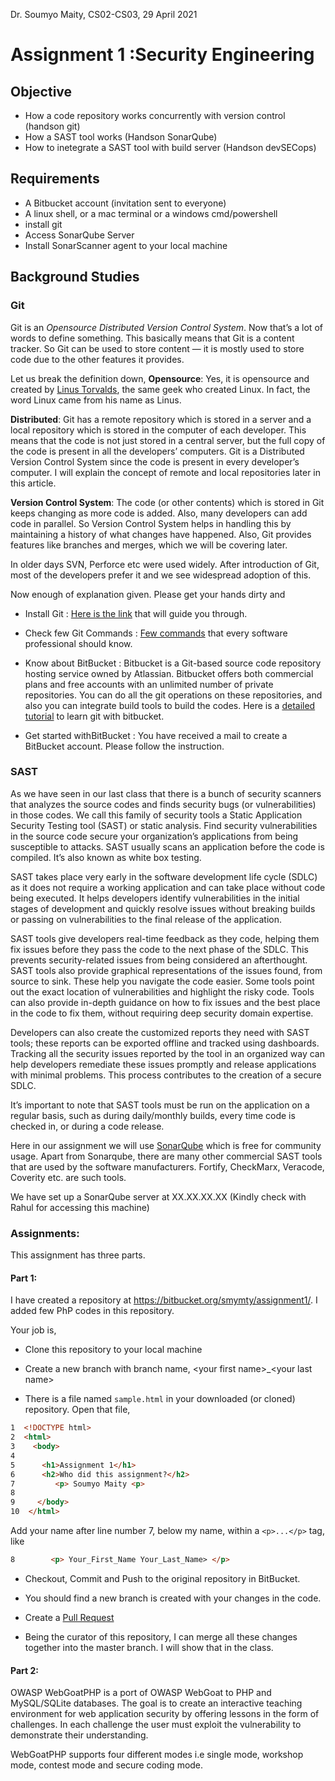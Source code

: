Dr. Soumyo Maity, CS02-CS03, 29 April 2021

Assignment 1 :Security Engineering
================
## Objective

* How a code repository works concurrently with version control (handson git)
* How a SAST tool works (Handson SonarQube)
* How to inetegrate a SAST tool with build server (Handson devSECops)

## Requirements
* A Bitbucket account (invitation sent to everyone)
* A linux shell, or a mac terminal or a windows cmd/powershell
* install git
* Access SonarQube Server
* Install SonarScanner agent to your local machine 

## Background Studies

### Git
Git is an _Opensource Distributed Version Control System_. Now that’s a lot of words to define something.
This basically means that Git is a content tracker. So Git can be used to store content — it is mostly used to store code due to the other features it provides.

Let us break the definition down,
**Opensource**: Yes, it is opensource and created by [Linus Torvalds](https://en.wikipedia.org/wiki/Linus_Torvalds), the same geek who created Linux. In fact, the word Linux came from his name as Linus.

**Distributed**: Git has a remote repository which is stored in a server and a local repository which is stored in the computer of each developer. This means that the code is not just stored in a central server, but the full copy of the code is present in all the developers’ computers. Git is a Distributed Version Control System since the code is present in every developer’s computer. I will explain the concept of remote and local repositories later in this article.

**Version Control System**: The code (or other contents) which is stored in Git keeps changing as more code is added. Also, many developers can add code in parallel. So Version Control System helps in handling this by maintaining a history of what changes have happened. Also, Git provides features like branches and merges, which we will be covering later.


In older days SVN, Perforce etc were used widely. After introduction of Git, most of the developers prefer it and we see widespread adoption of this. 

Now enough of explanation given. Please get your hands dirty and 
* Install Git : [Here is the link](https://git-scm.com/book/en/v2/Getting-Started-Installing-Git) that will guide you through.
  
* Check few Git Commands : [Few commands](https://www.freecodecamp.org/news/10-important-git-commands-that-every-developer-should-know/) that every software professional should know.
  
* Know about BitBucket : Bitbucket is a Git-based source code repository hosting service owned by Atlassian. Bitbucket offers both commercial plans and free accounts with an unlimited number of private repositories. You can do all the git operations on these repositories, and also you can integrate build tools to build the codes. Here is a [detailed tutorial](https://www.atlassian.com/git/tutorials/learn-git-with-bitbucket-cloud) to learn git with bitbucket. 
* Get started withBitBucket : You have received a mail to create a BitBucket account. Please follow the instruction.  
 
### SAST

As we have seen in our last class that there is a bunch of security scanners that analyzes the source codes and finds security bugs (or vulnerabilities) in those codes. We call this family of security tools a Static Application Security Testing tool (SAST) or static analysis. Find security vulnerabilities in the source code secure your organization’s applications from being susceptible to attacks. SAST usually scans an application before the code is compiled. It’s also known as white box testing.

 SAST takes place very early in the software development life cycle (SDLC) as it does not require a working application and can take place without code being executed. It helps developers identify vulnerabilities in the initial stages of development and quickly resolve issues without breaking builds or passing on vulnerabilities to the final release of the application.

SAST tools give developers real-time feedback as they code, helping them fix issues before they pass the code to the next phase of the SDLC. This prevents security-related issues from being considered an afterthought. SAST tools also provide graphical representations of the issues found, from source to sink. These help you navigate the code easier. Some tools point out the exact location of vulnerabilities and highlight the risky code. Tools can also provide in-depth guidance on how to fix issues and the best place in the code to fix them, without requiring deep security domain expertise.

Developers can also create the customized reports they need with SAST tools; these reports can be exported offline and tracked using dashboards. Tracking all the security issues reported by the tool in an organized way can help developers remediate these issues promptly and release applications with minimal problems. This process contributes to the creation of a secure SDLC.

It’s important to note that SAST tools must be run on the application on a regular basis, such as during daily/monthly builds, every time code is checked in, or during a code release.

Here in our assignment we will use [SonarQube](https://www.sonarqube.org/features/security/) which is free for community usage. Apart from Sonarqube, there are many other commercial SAST tools that are used by the software manufacturers. Fortify, CheckMarx, Veracode, Coverity etc. are such tools. 

We have set up a SonarQube server at XX.XX.XX.XX
(Kindly check with Rahul for accessing this machine)




### Assignments:
This assignment has three parts.
#### Part 1: 

I have created a repository at https://bitbucket.org/smymty/assignment1/. I added few PhP codes in this repository. 

Your job is,

* Clone this repository to your local machine

* Create a new branch with branch name, \<your first name>_\<your last name>

* There is a file named `sample.html` in your downloaded (or cloned) repository. Open that file, 
  
```html
1  <!DOCTYPE html>
2  <html>
3    <body>
4
5      <h1>Assignment 1</h1>
6      <h2>Who did this assignment?</h2>
7         <p> Soumyo Maity <p>
8
9     </body>
10  </html>
```

Add your name after line number 7, below my name, within a `<p>...</p>` tag, like 

```html
8        <p> Your_First_Name Your_Last_Name> </p>
```

* Checkout, Commit and Push to the original repository in BitBucket. 

* You should find a new branch is created with your changes in the code. 

* Create a [Pull Request](https://docs.github.com/en/github/collaborating-with-issues-and-pull-requests/about-pull-requests#)

* Being the curator of this repository, I can merge all these changes together into the master branch. I will show that in the class. 

#### Part 2:

OWASP WebGoatPHP is a port of OWASP WebGoat to PHP and MySQL/SQLite databases. The goal is to create an interactive teaching environment for web application security by offering lessons in the form of challenges. In each challenge the user must exploit the vulnerability to demonstrate their understanding.

WebGoatPHP supports four different modes i.e single mode, workshop mode, contest mode and secure coding mode.
